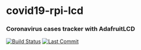 # covid19-rpi-lcd

### Coronavirus cases tracker with AdafruitLCD
[![Build Status](https://travis-ci.com/matgd/covid19-rpi-lcd.svg?branch=master)](https://travis-ci.com/matgd/covid19-rpi-lcd)
[![Last Commit](https://img.shields.io/github/last-commit/matgd/covid19-rpi-lcd)](https://img.shields.io/github/last-commit/matgd/covid19-rpi-lcd)
